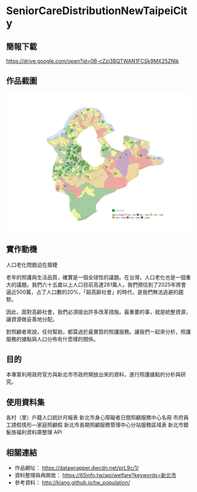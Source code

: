 # SeniorCareDistributionNewTaipeiCity

## 簡報下載
https://drive.google.com/open?id=0B-cZzi3BQTWAN1FCSk9MX25ZNlk

## 作品截圖
![Alt text](https://github.com/InjayTseng/SeniorCareDistributionNewTaipeiCity/blob/master/Screenshots/Hackathon1.png)


## 實作動機

人口老化問題迫在眉睫

老年的照護與生活品質，確實是一個全球性的議題。在台灣，人口老化也是一個重大的議題。我們六十五歲以上人口目前高達281萬人，我們預估到了2025年將會逼近500萬，占了人口數的20%，「超高齡社會」的時代，是我們無法逃避的趨勢。

因此，面對高齡社會，我們必須提出許多改革措施。最重要的事，就是統整資源，讓資源做妥善地分配。

對照顧者來說，任何幫助，都莫過於最實質的照護服務。讓我們一起來分析，照護服務的據點與人口分佈有什麼樣的關係。

## 目的
本專案利用政府官方與新北市市政府開放出來的資料，進行照護據點的分析與研究。


## 使用資料集
各村（里）戶籍人口統計月報表
新北市身心障礙者日間照顧服務中心名冊
市府員工請假情形—家庭照顧假
新北市長期照顧服務管理中心分站服務區域表
新北市銀髮族福利資料庫整理 API

## 相關連結
* 作品網址：
https://datawrapper.dwcdn.net/prL9c/1/
* 資料整理與再開放：
https://65info.tw/api/welfare?keywords=新北市
* 參考資料：
http://kiang.github.io/tw_population/




